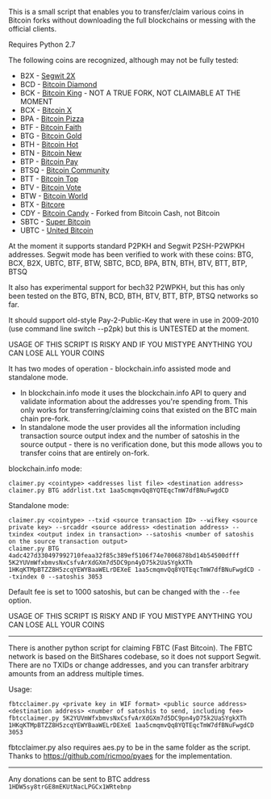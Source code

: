 This is a small script that enables you to transfer/claim various coins in Bitcoin forks
without downloading the full blockchains or messing with the official clients.

Requires Python 2.7

The following coins are recognized, although may not be fully tested:

*  B2X - [Segwit 2X](https://b2x-segwit.io/)
*  BCD - [Bitcoin Diamond](http://www.btcd.io/)
*  BCK - [Bitcoin King](https://btcking.org/) - NOT A TRUE FORK, NOT CLAIMABLE AT THE MOMENT
*  BCX - [Bitcoin X](https://bcx.org/)
*  BPA - [Bitcoin Pizza](http://p.top/en/index.html)
*  BTF - [Bitcoin Faith](http://bitcoinfaith.org/)
*  BTG - [Bitcoin Gold](https://bitcoingold.org/)
*  BTH - [Bitcoin Hot](https://www.bithot.org/)
*  BTN - [Bitcoin New](http://btn.kim/)
*  BTP - [Bitcoin Pay](http://www.btceasypay.com/)
*  BTSQ - [Bitcoin Community](http://btsq.top/)
*  BTT - [Bitcoin Top](https://bitcointop.org/)
*  BTV - [Bitcoin Vote](https://bitvote.one/)
*  BTW - [Bitcoin World](http://www.btw.one/)
*  BTX - [Bitcore](https://bitcore.cc/)
*  CDY - [Bitcoin Candy](https://cdy.one/) - Forked from Bitcoin Cash, not Bitcoin
*  SBTC - [Super Bitcoin](http://superbtc.org/)
*  UBTC - [United Bitcoin](https://www.ub.com/)

At the moment it supports standard P2PKH and Segwit P2SH-P2WPKH addresses. Segwit mode has been verified to work with these coins: BTG, BCX, B2X, UBTC, BTF, BTW, SBTC, BCD, BPA, BTN, BTH, BTV, BTT, BTP, BTSQ

It also has experimental support for bech32 P2WPKH, but this has only been tested on the BTG, BTN, BCD, BTH, BTV, BTT, BTP, BTSQ networks so far.

It should support old-style Pay-2-Public-Key that were in use in 2009-2010 (use command line switch --p2pk) but this is UNTESTED at the moment.

USAGE OF THIS SCRIPT IS RISKY AND IF YOU MISTYPE ANYTHING YOU CAN LOSE ALL YOUR COINS

It has two modes of operation - blockchain.info assisted mode and standalone mode.
* In blockchain.info mode it uses the blockchain.info API to query and validate information about the addresses you're spending from.
This only works for transferring/claiming coins that existed on the BTC main chain pre-fork.
* In standalone mode the user provides all the information including transaction source output index and the number of satoshis in the source output - there is no verification done, but this mode allows you to transfer coins that are entirely on-fork.

blockchain.info mode:

    claimer.py <cointype> <addresses list file> <destination address>
    claimer.py BTG addrlist.txt 1aa5cmqmvQq8YQTEqcTmW7dfBNuFwgdCD
    
Standalone mode:

    claimer.py <cointype> --txid <source transaction ID> --wifkey <source private key> --srcaddr <source address> <destination address> --txindex <output index in transaction> --satoshis <number of satoshis on the source transaction output>
    claimer.py BTG 4adc427d330497992710feaa32f85c389ef5106f74e7006878bd14b54500dfff 5K2YUVmWfxbmvsNxCsfvArXdGXm7d5DC9pn4yD75k2UaSYgkXTh 1HKqKTMpBTZZ8H5zcqYEWYBaaWELrDEXeE 1aa5cmqmvQq8YQTEqcTmW7dfBNuFwgdCD --txindex 0 --satoshis 3053

Default fee is set to 1000 satoshis, but can be changed with the `--fee` option.

USAGE OF THIS SCRIPT IS RISKY AND IF YOU MISTYPE ANYTHING YOU CAN LOSE ALL YOUR COINS

---

There is another python script for claiming FBTC (Fast Bitcoin). The FBTC network is based on the BitShares codebase, so it does not support Segwit. There are no TXIDs or change addresses,
and you can transfer arbitrary amounts from an address multiple times.

Usage:
    
    fbtcclaimer.py <private key in WIF format> <public source address> <destination address> <number of satoshis to send, including fee>
    fbtcclaimer.py 5K2YUVmWfxbmvsNxCsfvArXdGXm7d5DC9pn4yD75k2UaSYgkXTh 1HKqKTMpBTZZ8H5zcqYEWYBaaWELrDEXeE 1aa5cmqmvQq8YQTEqcTmW7dfBNuFwgdCD 3053
    
fbtcclaimer.py also requires aes.py to be in the same folder as the script. Thanks to https://github.com/ricmoo/pyaes for the implementation.

---

Any donations can be sent to BTC address `1HDW5sy8trGE8mEKUtNacLPGCx1WRtebnp`
